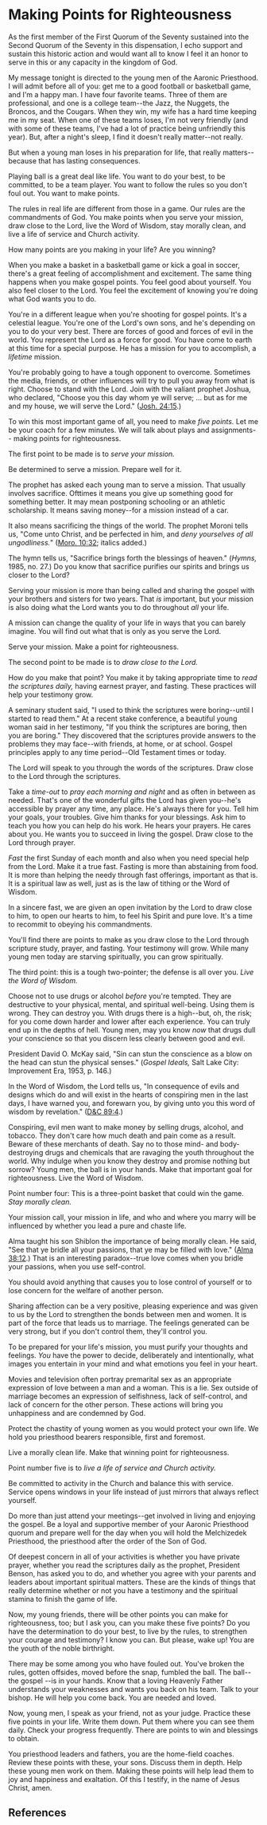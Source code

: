 # Making Points for Righteousness

As the first member of the First Quorum of the Seventy sustained into the
Second Quorum of the Seventy in this dispensation, I echo support and sustain
this historic action and would want all to know I feel it an honor to serve in
this or any capacity in the kingdom of God.

My message tonight is directed to the young men of the Aaronic Priesthood. I
will admit before all of you: get me to a good football or basketball game,
and I'm a happy man. I have four favorite teams. Three of them are
professional, and one is a college team--the Jazz, the Nuggets, the Broncos,
and the Cougars. When they win, my wife has a hard time keeping me in my seat.
When one of these teams loses, I'm not very friendly (and with some of these
teams, I've had a lot of practice being unfriendly this year). But, after a
night's sleep, I find it doesn't really matter--not really.

But when a young man loses in his preparation for life, that really matters--
because that has lasting consequences.

Playing ball is a great deal like life. You want to do your best, to be
committed, to be a team player. You want to follow the rules so you don't foul
out. You want to make points.

The rules in real life are different from those in a game. Our rules are the
commandments of God. You make points when you serve your mission, draw close
to the Lord, live the Word of Wisdom, stay morally clean, and live a life of
service and Church activity.

How many points are you making in your life? Are you winning?

When you make a basket in a basketball game or kick a goal in soccer, there's
a great feeling of accomplishment and excitement. The same thing happens when
you make gospel points. You feel good about yourself. You also feel closer to
the Lord. You feel the excitement of knowing you're doing what God wants you
to do.

You're in a different league when you're shooting for gospel points. It's a
celestial league. You're one of the Lord's own sons, and he's depending on you
to do your very best. There are forces of good and forces of evil in the
world. You represent the Lord as a force for good. You have come to earth at
this time for a special purpose. He has a mission for you to accomplish, a
_lifetime_ mission.

You're probably going to have a tough opponent to overcome. Sometimes the
media, friends, or other influences will try to pull you away from what is
right. Choose to stand with the Lord. Join with the valiant prophet Joshua,
who declared, "Choose you this day whom ye will serve; ... but as for me and my
house, we will serve the Lord." ([Josh.
24:15](/scriptures/ot/josh/24.15?lang=eng#14).)

To win this most important game of all, you need to make _five points._ Let me
be your coach for a few minutes. We will talk about plays and assignments--
making points for righteousness.

The first point to be made is to _serve your mission._

Be determined to serve a mission. Prepare well for it.

The prophet has asked each young man to serve a mission. That usually involves
sacrifice. Ofttimes it means you give up something good for something better.
It may mean postponing schooling or an athletic scholarship. It means saving
money--for a mission instead of a car.

It also means sacrificing the things of the world. The prophet Moroni tells
us, "Come unto Christ, and be perfected in him, and _deny yourselves of all
ungodliness._" ([Moro. 10:32](/scriptures/bofm/moro/10.32?lang=eng#31);
italics added.)

The hymn tells us, "Sacrifice brings forth the blessings of heaven." (_Hymns,_
1985, no. 27.) Do you know that sacrifice purifies our spirits and brings us
closer to the Lord?

Serving your mission is more than being called and sharing the gospel with
your brothers and sisters for two years. That _is_ important, but your mission
is also doing what the Lord wants you to do throughout _all_ your life.

A mission can change the quality of your life in ways that you can barely
imagine. You will find out what that is only as you serve the Lord.

Serve your mission. Make a point for righteousness.

The second point to be made is to _draw close to the Lord._

How do you make that point? You make it by taking appropriate time to _read
the scriptures daily,_ having earnest prayer, and fasting. These practices
will help your testimony grow.

A seminary student said, "I used to think the scriptures were boring--until I
started to read them." At a recent stake conference, a beautiful young woman
said in her testimony, "If you think the scriptures are boring, then you are
boring." They discovered that the scriptures provide answers to the problems
they may face--with friends, at home, or at school. Gospel principles apply to
any time period--Old Testament times or today.

The Lord will speak to you through the words of the scriptures. Draw close to
the Lord through the scriptures.

Take a _time-out_ to _pray each morning and night_ and as often in between as
needed. That's one of the wonderful gifts the Lord has given you--he's
accessible by prayer any time, any place. He's always there for you. Tell him
your goals, your troubles. Give him thanks for your blessings. Ask him to
teach you how you can help do his work. He hears your prayers. He cares about
you. He wants you to succeed in living the gospel. Draw close to the Lord
through prayer.

_Fast_ the first Sunday of each month and also when you need special help from
the Lord. Make it a true fast. Fasting is more than abstaining from food. It
is more than helping the needy through fast offerings, important as that is.
It is a spiritual law as well, just as is the law of tithing or the Word of
Wisdom.

In a sincere fast, we are given an open invitation by the Lord to draw close
to him, to open our hearts to him, to feel his Spirit and pure love. It's a
time to recommit to obeying his commandments.

You'll find there are points to make as you draw close to the Lord through
scripture study, prayer, and fasting. Your testimony will grow. While many
young men today are starving spiritually, you can grow spiritually.

The third point: this is a tough two-pointer; the defense is all over you.
_Live the Word of Wisdom._

Choose not to use drugs or alcohol _before_ you're tempted. They are
destructive to your physical, mental, and spiritual well-being. Using them is
wrong. They can destroy you. With drugs there is a high--but, oh, the risk;
for you come down harder and lower after each experience. You can truly end up
in the depths of hell. Young men, may you know _now_ that drugs dull your
conscience so that you discern less clearly between good and evil.

President David O. McKay said, "Sin can stun the conscience as a blow on the
head can stun the physical senses." (_Gospel Ideals,_ Salt Lake City:
Improvement Era, 1953, p. 146.)

In the Word of Wisdom, the Lord tells us, "In consequence of evils and designs
which do and will exist in the hearts of conspiring men in the last days, I
have warned you, and forewarn you, by giving unto you this word of wisdom by
revelation." ([D&amp;C 89:4](/scriptures/dc-testament/dc/89.4?lang=eng#3).)

Conspiring, evil men want to make money by selling drugs, alcohol, and
tobacco. They don't care how much death and pain come as a result. Beware of
these merchants of death. Say no to those mind- and body-destroying drugs and
chemicals that are ravaging the youth throughout the world. Why indulge when
you know they destroy and promise nothing but sorrow? Young men, the ball is
in your hands. Make that important goal for righteousness. Live the Word of
Wisdom.

Point number four: This is a three-point basket that could win the game. _Stay
morally clean._

Your mission call, your mission in life, and who and where you marry will be
influenced by whether you lead a pure and chaste life.

Alma taught his son Shiblon the importance of being morally clean. He said,
"See that ye bridle all your passions, that ye may be filled with love."
([Alma 38:12](/scriptures/bofm/alma/38.12?lang=eng#11).) That is an
interesting paradox--true love comes when you bridle your passions, when you
use self-control.

You should avoid anything that causes you to lose control of yourself or to
lose concern for the welfare of another person.

Sharing affection can be a very positive, pleasing experience and was given to
us by the Lord to strengthen the bonds between men and women. It is part of
the force that leads us to marriage. The feelings generated can be very
strong, but if you don't control them, they'll control you.

To be prepared for your life's mission, you must purify your thoughts and
feelings. _You_ have the power to decide, deliberately and intentionally, what
images you entertain in your mind and what emotions you feel in your heart.

Movies and television often portray premarital sex as an appropriate
expression of love between a man and a woman. This is a lie. Sex outside of
marriage becomes an expression of selfishness, lack of self-control, and lack
of concern for the other person. These actions will bring you unhappiness and
are condemned by God.

Protect the chastity of young women as you would protect your own life. We
hold you priesthood bearers responsible, first and foremost.

Live a morally clean life. Make that winning point for righteousness.

Point number five is to _live a life of service and Church activity._

Be committed to activity in the Church and balance this with service. Service
opens windows in your life instead of just mirrors that always reflect
yourself.

Do more than just attend your meetings--get involved in living and enjoying
the gospel. Be a loyal and supportive member of your Aaronic Priesthood quorum
and prepare well for the day when you will hold the Melchizedek Priesthood,
the priesthood after the order of the Son of God.

Of deepest concern in all of your activities is whether you have private
prayer, whether you read the scriptures daily as the prophet, President
Benson, has asked you to do, and whether you agree with your parents and
leaders about important spiritual matters. These are the kinds of things that
really determine whether or not you have a testimony and the spiritual stamina
to finish the game of life.

Now, my young friends, there will be other points you can make for
righteousness, too; but I ask you, can you make these five points? Do you have
the determination to do your best, to live by the rules, to strengthen your
courage and testimony? I know you can. But please, wake up! You are the youth
of the noble birthright.

There may be some among you who have fouled out. You've broken the rules,
gotten offsides, moved before the snap, fumbled the ball. The ball--the gospel
--is in your hands. Know that a loving Heavenly Father understands your
weaknesses and wants you back on his team. Talk to your bishop. He will help
you come back. You are needed and loved.

Now, young men, I speak as your friend, not as your judge. Practice these five
points in your life. Write them down. Put them where you can see them daily.
Check your progress frequently. There are points to win and blessings to
obtain.

You priesthood leaders and fathers, you are the home-field coaches. Review
these points with these, your sons. Discuss them in depth. Help these young
men work on them. Making these points will help lead them to joy and happiness
and exaltation. Of this I testify, in the name of Jesus Christ, amen.

## References

